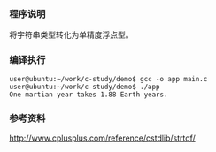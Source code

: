 ### 程序说明

将字符串类型转化为单精度浮点型。

### 编译执行

    user@ubuntu:~/work/c-study/demo$ gcc -o app main.c 
    user@ubuntu:~/work/c-study/demo$ ./app 
    One martian year takes 1.88 Earth years.

### 参考资料

<http://www.cplusplus.com/reference/cstdlib/strtof/>
